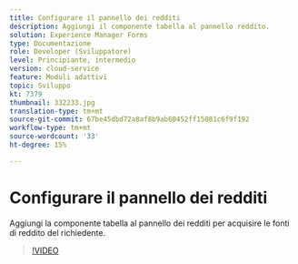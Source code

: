 ```yaml
---
title: Configurare il pannello dei redditi
description: Aggiungi il componente tabella al pannello reddito.
solution: Experience Manager Forms
type: Documentazione
role: Developer (Sviluppatore)
level: Principiante, intermedio
version: cloud-service
feature: Moduli adattivi
topic: Sviluppo
kt: 7379
thumbnail: 332233.jpg
translation-type: tm+mt
source-git-commit: 67be45dbd72a8af8b9ab60452ff15081c6f9f192
workflow-type: tm+mt
source-wordcount: '33'
ht-degree: 15%

---
```



# Configurare il pannello dei redditi

Aggiungi la componente tabella al pannello dei redditi per acquisire le fonti di reddito del richiedente.

>[!VIDEO](https://video.tv.adobe.com/v/332233?quality=12&learn=on)

